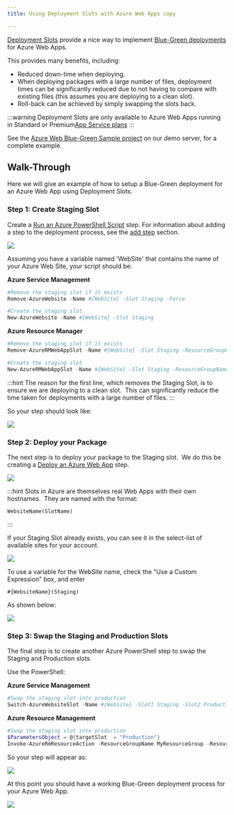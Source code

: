 ```yaml
---
title: Using Deployment Slots with Azure Web Apps copy

---
```



[Deployment Slots](https://azure.microsoft.com/en-us/documentation/articles/web-sites-staged-publishing/) provide a nice way to implement [Blue-Green deployments](http://martinfowler.com/bliki/BlueGreenDeployment.html) for Azure Web Apps.


This provides many benefits, including:

- Reduced down-time when deploying.
- When deploying packages with a large number of files, deployment times can be significantly reduced due to not having to compare with existing files (this assumes you are deploying to a clean slot).
- Roll-back can be achieved by simply swapping the slots back.





:::warning
Deployment Slots are only available to Azure Web Apps running in Standard or Premium[App Service plans](https://azure.microsoft.com/en-us/pricing/details/app-service/plans/)
:::





See the [Azure Web Blue-Green Sample project](https://demo.octopusdeploy.com/app#/projects/azure-web-blue-green-sample/process) on our demo server, for a complete example.

## Walk-Through


Here we will give an example of how to setup a Blue-Green deployment for an Azure Web App using Deployment Slots.

### Step 1: Create Staging Slot


Create a [Run an Azure PowerShell Script](/docs/guides/azure-deployments/running-azure-powershell.md) step. For information about adding a step to the deployment process, see the [add step](http://docs.octopusdeploy.com/display/OD/Add+step) section.


![](/docs/images/5671696/5865912.png)


Assuming you have a variable named 'WebSite' that contains the name of your Azure Web Site, your script should be:

**Azure Service Management**

```powershell
#Remove the staging slot if it exists
Remove-AzureWebsite -Name #{WebSite} -Slot Staging -Force

#Create the staging slot
New-AzureWebsite -Name #{WebSite} -Slot Staging
```

**Azure Resource Manager**

```powershell
#Remove the staging slot if it exists
Remove-AzureRMWebAppSlot -Name #{WebSite} -Slot Staging -ResourceGroupName MyResourceGroup -Force

#Create the staging slot
New-AzureRMWebAppSlot -Name #{WebSite} -Slot Staging -ResourceGroupName MyResourceGroup
```

:::hint
The reason for the first line, which removes the Staging Slot, is to ensure we are deploying to a clean slot.  This can significantly reduce the time taken for deployments with a large number of files.
:::





So your step should look like:


![](/docs/images/5671833/5866079.png)




### Step 2: Deploy your Package


The next step is to deploy your package to the Staging slot.  We do this be creating a [Deploy an Azure Web App](/docs/deploying-applications/deploying-to-azure/deploying-a-package-to-an-azure-web-app.md) step.


![](/docs/images/5671833/5866078.png)




:::hint
Slots in Azure are themselves real Web Apps with their own hostnames.  They are named with the format:

```
WebsiteName(SlotName) 
```
:::





If your Staging Slot already exists, you can see it in the select-list of available sites for your account.


![](/docs/images/5671833/5866077.png)





To use a variable for the WebSite name, check the "Use a Custom Expression" box, and enter

```
#{WebsiteName}(Staging)
```


As shown below:


![](/docs/images/5671833/5866076.png)










### Step 3: Swap the Staging and Production Slots


The final step is to create another Azure PowerShell step to swap the Staging and Production slots.


Use the PowerShell:

**Azure Service Management**

```powershell
#Swap the staging slot into production
Switch-AzureWebsiteSlot -Name #{WebSite} -Slot1 Staging -Slot2 Production -Force
```

**Azure Resource Management**

```powershell
#Swap the staging slot into production
$ParametersObject = @{targetSlot  = "Production"}
Invoke-AzureRmResourceAction -ResourceGroupName MyResourceGroup -ResourceType Microsoft.Web/sites/slots -ResourceName #{WebSite}/Staging -Action slotsswap -Parameters $ParametersObject -ApiVersion 2015-07-01
```


So your step will appear as:


![](/docs/images/5671833/5866075.png)





At this point you should have a working Blue-Green deployment process for your Azure Web App.


![](/docs/images/5671833/5866074.png)
